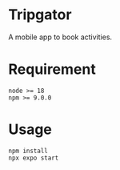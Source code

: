 # Tripgator
A mobile app to book activities.

# Requirement
```
node >= 18
npm >= 9.0.0
```

# Usage
```
npm install
npx expo start
```
